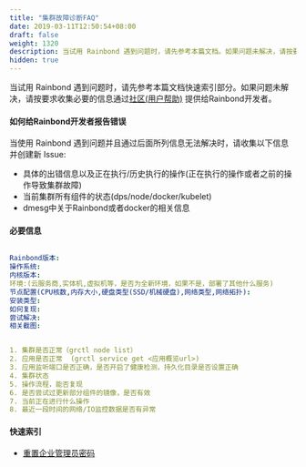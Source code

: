 ```yaml
---
title: "集群故障诊断FAQ"
date: 2019-03-11T12:50:54+08:00
draft: false
weight: 1320
description: 当试用 Rainbond 遇到问题时，请先参考本篇文档。如果问题未解决，请按要求收集必要的信息通过社区反馈给Rainbond开发者。
hidden: true
---
```


当试用 Rainbond 遇到问题时，请先参考本篇文档快速索引部分。如果问题未解决，请按要求收集必要的信息通过[社区(用户帮助)](https://t.goodrain.com/) 提供给Rainbond开发者。

#### 如何给Rainbond开发者报告错误

当使用 Rainbond 遇到问题并且通过后面所列信息无法解决时，请收集以下信息并创建新 Issue:

- 具体的出错信息以及正在执行/历史执行的操作(正在执行的操作或者之前的操作导致集群故障)
- 当前集群所有组件的状态(dps/node/docker/kubelet)
- dmesg中关于Rainbond或者docker的相关信息

#### 必要信息

```yaml

Rainbond版本:
操作系统:
内核版本:
环境:(云服务商,实体机,虚拟机等，是否为全新环境，如果不是，部署了其他什么服务)
节点配置(CPU核数,内存大小,硬盘类型(SSD/机械硬盘),网络类型,网络拓扑):
安装类型:
如何复现:
尝试解决: 
相关截图:


1. 集群是否正常（grctl node list）
2. 应用是否正常  (grctl service get <应用概览url>)
3. 应用监听端口是否正确，是否开启了健康检测，持久化目录是否设置正确
4. 集群状态
5. 操作流程，能否复现
6. 是否尝试过更新部分组件的镜像，是否有效
7. 当前正在进行什么操作
8. 最近一段时间的网络/IO监控数据是否有异常

```

#### 快速索引

- [重置企业管理员密码](/user-operations/op-guide/reset_enterprise_password/)